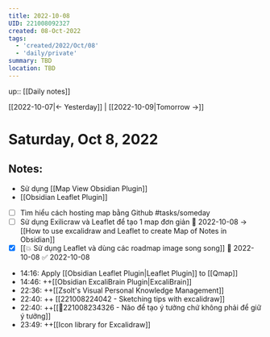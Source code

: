 ```yaml
---
title: 2022-10-08
UID: 221008092327
created: 08-Oct-2022
tags:
  - 'created/2022/Oct/08'
  - 'daily/private'
summary: TBD
location: TBD
---
```

up:: [[Daily notes]]

[[2022-10-07|<- Yesterday]] | [[2022-10-09|Tomorrow ->]]
# Saturday, Oct 8, 2022

## Notes:

- Sử dụng [[Map View Obsidian Plugin]]
- [[Obsidian Leaflet Plugin]]
- [ ] Tìm hiểu cách hosting map bằng Github #tasks/someday 
- [ ] Sử dụng Exilicraw và Leaflet để tạo 1 map đơn giản 🛫 2022-10-08 -> [[How to use excalidraw and Leaflet to create Map of Notes in Obsidian]]
- [x] [[💥 Sử dụng Leaflet và dùng các roadmap image song song]] 🛫 2022-10-08 ✅ 2022-10-08
- 14:16: Apply [[Obsidian Leaflet Plugin|Leaflet Plugin]] to [[Qmap]]
- 14:46:  ++[[Obsidian ExcaliBrain Plugin|ExcaliBrain]]
- 22:36:  ++[[Zsolt's Visual Personal Knowledge Management]]
- 22:40: ++ [[221008224042 - Sketching tips with excalidraw]]
- 22:40: ++[[💬221008234326 - Não để tạo ý tưởng chứ không phải để giữ ý tưởng]]
- 23:49: ++[[Icon library for Excalidraw]]